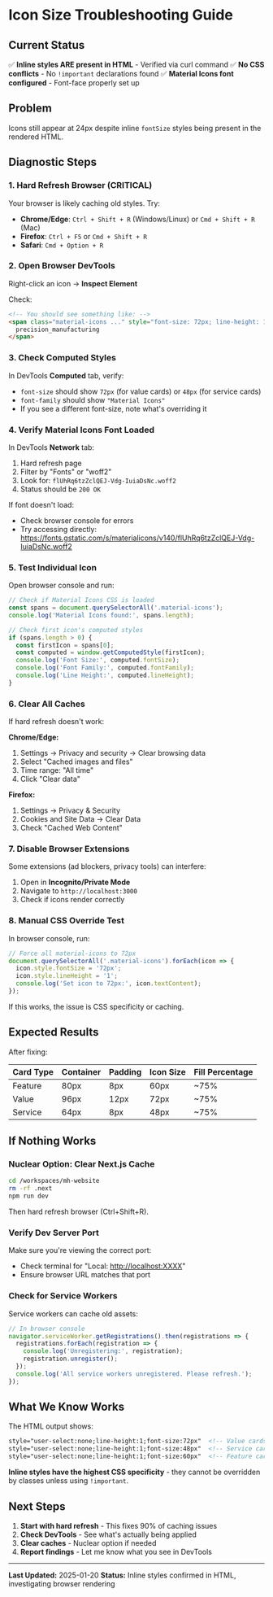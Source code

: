# Icon Size Troubleshooting Guide

## Current Status

✅ **Inline styles ARE present in HTML** - Verified via curl command
✅ **No CSS conflicts** - No `!important` declarations found
✅ **Material Icons font configured** - Font-face properly set up

## Problem

Icons still appear at 24px despite inline `fontSize` styles being present in the rendered HTML.

## Diagnostic Steps

### 1. Hard Refresh Browser (CRITICAL)

Your browser is likely caching old styles. Try:

- **Chrome/Edge**: `Ctrl + Shift + R` (Windows/Linux) or `Cmd + Shift + R` (Mac)
- **Firefox**: `Ctrl + F5` or `Cmd + Shift + R`
- **Safari**: `Cmd + Option + R`

### 2. Open Browser DevTools

Right-click an icon → **Inspect Element**

Check:

```html
<!-- You should see something like: -->
<span class="material-icons ..." style="font-size: 72px; line-height: 1; ...">
  precision_manufacturing
</span>
```

### 3. Check Computed Styles

In DevTools **Computed** tab, verify:

- `font-size` should show `72px` (for value cards) or `48px` (for service cards)
- `font-family` should show `"Material Icons"`
- If you see a different font-size, note what's overriding it

### 4. Verify Material Icons Font Loaded

In DevTools **Network** tab:

1. Hard refresh page
2. Filter by "Fonts" or "woff2"
3. Look for: `flUhRq6tzZclQEJ-Vdg-IuiaDsNc.woff2`
4. Status should be `200 OK`

If font doesn't load:

- Check browser console for errors
- Try accessing directly: <https://fonts.gstatic.com/s/materialicons/v140/flUhRq6tzZclQEJ-Vdg-IuiaDsNc.woff2>

### 5. Test Individual Icon

Open browser console and run:

```javascript
// Check if Material Icons CSS is loaded
const spans = document.querySelectorAll('.material-icons');
console.log('Material Icons found:', spans.length);

// Check first icon's computed styles
if (spans.length > 0) {
  const firstIcon = spans[0];
  const computed = window.getComputedStyle(firstIcon);
  console.log('Font Size:', computed.fontSize);
  console.log('Font Family:', computed.fontFamily);
  console.log('Line Height:', computed.lineHeight);
}
```

### 6. Clear All Caches

If hard refresh doesn't work:

**Chrome/Edge:**

1. Settings → Privacy and security → Clear browsing data
2. Select "Cached images and files"
3. Time range: "All time"
4. Click "Clear data"

**Firefox:**

1. Settings → Privacy & Security
2. Cookies and Site Data → Clear Data
3. Check "Cached Web Content"

### 7. Disable Browser Extensions

Some extensions (ad blockers, privacy tools) can interfere:

1. Open in **Incognito/Private Mode**
2. Navigate to `http://localhost:3000`
3. Check if icons render correctly

### 8. Manual CSS Override Test

In browser console, run:

```javascript
// Force all material-icons to 72px
document.querySelectorAll('.material-icons').forEach(icon => {
  icon.style.fontSize = '72px';
  icon.style.lineHeight = '1';
  console.log('Set icon to 72px:', icon.textContent);
});
```

If this works, the issue is CSS specificity or caching.

## Expected Results

After fixing:

| Card Type | Container | Padding | Icon Size | Fill Percentage |
|-----------|-----------|---------|-----------|-----------------|
| Feature   | 80px      | 8px     | 60px      | ~75%            |
| Value     | 96px      | 12px    | 72px      | ~75%            |
| Service   | 64px      | 8px     | 48px      | ~75%            |

## If Nothing Works

### Nuclear Option: Clear Next.js Cache

```bash
cd /workspaces/mh-website
rm -rf .next
npm run dev
```

Then hard refresh browser (Ctrl+Shift+R).

### Verify Dev Server Port

Make sure you're viewing the correct port:

- Check terminal for "Local: <http://localhost:XXXX>"
- Ensure browser URL matches that port

### Check for Service Workers

Service workers can cache old assets:

```javascript
// In browser console
navigator.serviceWorker.getRegistrations().then(registrations => {
  registrations.forEach(registration => {
    console.log('Unregistering:', registration);
    registration.unregister();
  });
  console.log('All service workers unregistered. Please refresh.');
});
```

## What We Know Works

The HTML output shows:

```html
style="user-select:none;line-height:1;font-size:72px"  <!-- Value cards -->
style="user-select:none;line-height:1;font-size:48px"  <!-- Service cards -->
style="user-select:none;line-height:1;font-size:60px"  <!-- Feature cards -->
```

**Inline styles have the highest CSS specificity** - they cannot be overridden by classes unless using `!important`.

## Next Steps

1. **Start with hard refresh** - This fixes 90% of caching issues
2. **Check DevTools** - See what's actually being applied
3. **Clear caches** - Nuclear option if needed
4. **Report findings** - Let me know what you see in DevTools

---

**Last Updated:** 2025-01-20
**Status:** Inline styles confirmed in HTML, investigating browser rendering
